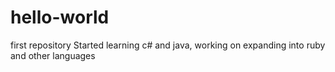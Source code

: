# hello-world
first repository
Started learning c# and java, working on expanding into ruby and other languages
